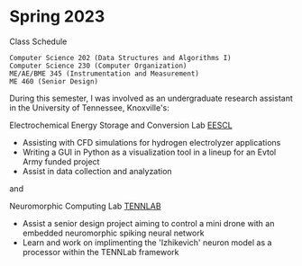 # Spring 2023

Class Schedule
```
Computer Science 202 (Data Structures and Algorithms I)
Computer Science 230 (Computer Organization)
ME/AE/BME 345 (Instrumentation and Measurement)
ME 460 (Senior Design)

```

During this semester, I was involved as an undergraduate research assistant in the University of Tennessee, Knoxville's:

Electrochemical Energy Storage and Conversion Lab [EESCL](https://ecpower.utk.edu/)

 - Assisting with CFD simulations for hydrogen electrolyzer applications
 - Writing a GUI in Python as a visualization tool in a lineup for an Evtol Army funded project
 - Assist in data collection and analyzation

and

Neuromorphic Computing Lab [TENNLAB](https://neuromorphic.eecs.utk.edu/)

 - Assist a senior design project aiming to control a mini drone with an embedded neuromorphic spiking neural network
 - Learn and work on implimenting the 'Izhikevich' neuron model as a processor within the TENNLab framework
